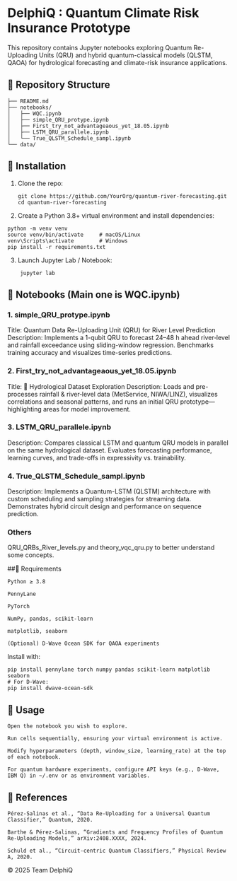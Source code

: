 # DelphiQ : Quantum Climate Risk Insurance Prototype

This repository contains Jupyter notebooks exploring Quantum Re-Uploading Units (QRU) and hybrid quantum-classical models (QLSTM, QAOA) for hydrological forecasting and climate-risk insurance applications.

## 📂 Repository Structure

```
├── README.md
├── notebooks/
│   ├── WQC.ipynb
│   ├── simple_QRU_protype.ipynb
│   ├── First_try_not_advantageaous_yet_18.05.ipynb
│   ├── LSTM_QRU_parallele.ipynb
│   └── True_QLSTM_Schedule_sampl.ipynb
└── data/
```

## 🚀 Installation

1. Clone the repo:  
   ```
   git clone https://github.com/YourOrg/quantum-river-forecasting.git
   cd quantum-river-forecasting
   ```
2. Create a Python 3.8+ virtual environment and install dependencies:
```
python -m venv venv
source venv/bin/activate     # macOS/Linux
venv\Scripts\activate        # Windows
pip install -r requirements.txt
```
3. Launch Jupyter Lab / Notebook:
```
    jupyter lab
```
## 📓 Notebooks (Main one is WQC.ipynb)
### 1. simple_QRU_protype.ipynb

Title: Quantum Data Re-Uploading Unit (QRU) for River Level Prediction
Description:
Implements a 1-qubit QRU to forecast 24–48 h ahead river‐level and rainfall exceedance using sliding-window regression. Benchmarks training accuracy and visualizes time-series predictions.

### 2. First_try_not_advantageaous_yet_18.05.ipynb

Title: 🌊 Hydrological Dataset Exploration
Description:
Loads and pre-processes rainfall & river‐level data (MetService, NIWA/LINZ), visualizes correlations and seasonal patterns, and runs an initial QRU prototype—highlighting areas for model improvement.

### 3. LSTM_QRU_parallele.ipynb

Description:
Compares classical LSTM and quantum QRU models in parallel on the same hydrological dataset. Evaluates forecasting performance, learning curves, and trade-offs in expressivity vs. trainability.

### 4. True_QLSTM_Schedule_sampl.ipynb

Description:
Implements a Quantum-LSTM (QLSTM) architecture with custom scheduling and sampling strategies for streaming data. Demonstrates hybrid circuit design and performance on sequence prediction.

### Others
QRU_QRBs_River_levels.py and theory_vqc_qru.py to better understand some concepts.

##🔧 Requirements

    Python ≥ 3.8

    PennyLane

    PyTorch

    NumPy, pandas, scikit-learn

    matplotlib, seaborn

    (Optional) D-Wave Ocean SDK for QAOA experiments

Install with:
```
pip install pennylane torch numpy pandas scikit-learn matplotlib seaborn
# For D-Wave:
pip install dwave-ocean-sdk
```
## 📖 Usage

    Open the notebook you wish to explore.

    Run cells sequentially, ensuring your virtual environment is active.

    Modify hyperparameters (depth, window_size, learning_rate) at the top of each notebook.

    For quantum hardware experiments, configure API keys (e.g., D-Wave, IBM Q) in ~/.env or as environment variables.

## 🔗 References

    Pérez-Salinas et al., “Data Re-Uploading for a Universal Quantum Classifier,” Quantum, 2020.

    Barthe & Pérez-Salinas, “Gradients and Frequency Profiles of Quantum Re-Uploading Models,” arXiv:2408.XXXX, 2024.

    Schuld et al., “Circuit-centric Quantum Classifiers,” Physical Review A, 2020.

© 2025 Team DelphiQ
